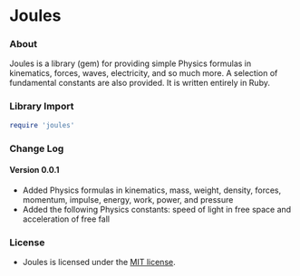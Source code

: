 # Joules
### About
Joules is a library (gem) for providing simple Physics formulas in kinematics, forces, waves, electricity, and so much more. A selection of fundamental constants are also provided. It is written entirely in Ruby.

### Library Import
```Ruby
require 'joules'
```

### Change Log
#### Version 0.0.1
* Added Physics formulas in kinematics, mass, weight, density, forces, momentum, impulse, energy, work, power, and pressure
* Added the following Physics constants: speed of light in free space and acceleration of free fall

### License
* Joules is licensed under the [MIT license](https://github.com/elailai94/Joules/blob/master/LICENSE.md).
